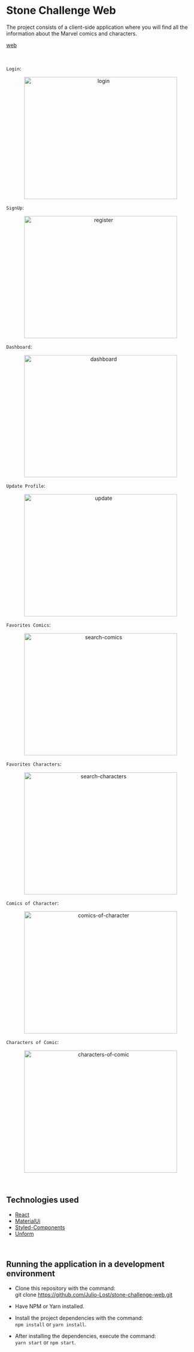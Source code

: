# Stone Challenge Web

The project consists of a client-side application where you will find all the information about the Marvel comics and characters.

[web](marvel-stone-challenge-web.netlify.app)

<br>

`Login`:

<div>
  <p align="center">
    <img src="https://a.imagem.app/AkR9Rl.png" alt="login" height="325" width="90%">
  </p>
</div>

`SignUp`:

<div>
  <p align="center">
    <img src="https://a.imagem.app/AkR5XP.png" alt="register" height="325" width="90%">
  </p>
</div>

`Dashboard`:

<div>
  <p align="center">
    <img src="https://a.imagem.app/AkRwev.png" alt="dashboard" height="325" width="90%">
  </p>
</div>

`Update Profile`:

<div>
  <p align="center">
    <img src="https://a.imagem.app/AkRu2Z.png" alt="update" height="325" width="90%">
  </p>
</div>

`Favorites Comics`:

<div>
  <p align="center">
    <img src="https://a.imagem.app/AkRCLT.png" alt="search-comics" height="325" width="90%">
  </p>
</div

`Favorites Characters`:

<div>
  <p align="center">
    <img src="https://a.imagem.app/AkRr8S.png" alt="search-characters" height="325" width="90%">
  </p>
</div

`Comics of Character`:

<div>
  <p align="center">
    <img src="https://a.imagem.app/AkRLy3.png" alt="comics-of-character" height="325" width="90%">
  </p>
</div

`Characters of Comic`:

<div>
  <p align="center">
    <img src="https://a.imagem.app/AkRIV8.png" alt="characters-of-comic" height="325" width="90%">
  </p>
</div

<br>
<br>

## Technologies used

- [React](https://github.com/facebook/react)
- [MaterialUi](https://github.com/mui-org/material-ui)
- [Styled-Components](https://github.com/styled-components/styled-components)
- [Unform](https://github.com/unform/unform)

<br>

## Running the application in a development environment

- Clone this repository with the command: <br>git clone https://github.com/Julio-Lost/stone-challenge-web.git

- Have NPM or Yarn installed.

- Install the project dependencies with the command:<br> `npm install` or `yarn install`.

- After installing the dependencies, execute the command:<br> `yarn start` or `npm start`.
